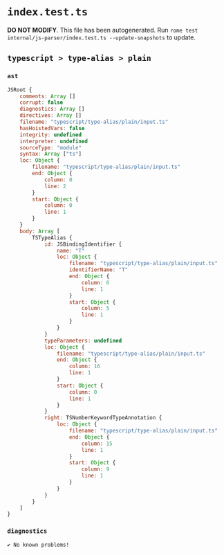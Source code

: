 # `index.test.ts`

**DO NOT MODIFY**. This file has been autogenerated. Run `rome test internal/js-parser/index.test.ts --update-snapshots` to update.

## `typescript > type-alias > plain`

### `ast`

```javascript
JSRoot {
	comments: Array []
	corrupt: false
	diagnostics: Array []
	directives: Array []
	filename: "typescript/type-alias/plain/input.ts"
	hasHoistedVars: false
	integrity: undefined
	interpreter: undefined
	sourceType: "module"
	syntax: Array ["ts"]
	loc: Object {
		filename: "typescript/type-alias/plain/input.ts"
		end: Object {
			column: 0
			line: 2
		}
		start: Object {
			column: 0
			line: 1
		}
	}
	body: Array [
		TSTypeAlias {
			id: JSBindingIdentifier {
				name: "T"
				loc: Object {
					filename: "typescript/type-alias/plain/input.ts"
					identifierName: "T"
					end: Object {
						column: 6
						line: 1
					}
					start: Object {
						column: 5
						line: 1
					}
				}
			}
			typeParameters: undefined
			loc: Object {
				filename: "typescript/type-alias/plain/input.ts"
				end: Object {
					column: 16
					line: 1
				}
				start: Object {
					column: 0
					line: 1
				}
			}
			right: TSNumberKeywordTypeAnnotation {
				loc: Object {
					filename: "typescript/type-alias/plain/input.ts"
					end: Object {
						column: 15
						line: 1
					}
					start: Object {
						column: 9
						line: 1
					}
				}
			}
		}
	]
}
```

### `diagnostics`

```
✔ No known problems!

```
